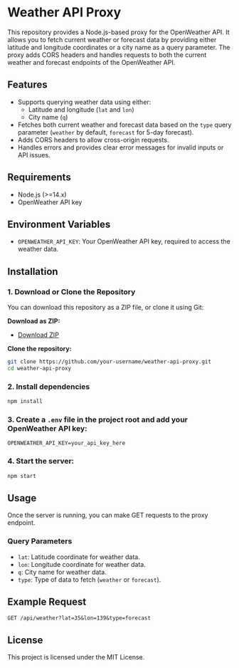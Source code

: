 # Weather API Proxy

This repository provides a Node.js-based proxy for the OpenWeather API. It allows you to fetch current weather or forecast data by providing either latitude and longitude coordinates or a city name as a query parameter. The proxy adds CORS headers and handles requests to both the current weather and forecast endpoints of the OpenWeather API.

## Features

-   Supports querying weather data using either:
    -   Latitude and longitude (`lat` and `lon`)
    -   City name (`q`)
-   Fetches both current weather and forecast data based on the `type` query parameter (`weather` by default, `forecast` for 5-day forecast).
-   Adds CORS headers to allow cross-origin requests.
-   Handles errors and provides clear error messages for invalid inputs or API issues.

## Requirements

-   Node.js (>=14.x)
-   OpenWeather API key

## Environment Variables

-   `OPENWEATHER_API_KEY`: Your OpenWeather API key, required to access the weather data.

## Installation

### 1. Download or Clone the Repository

You can download this repository as a ZIP file, or clone it using Git:

**Download as ZIP:**

-   [Download ZIP](https://github.com/your-username/weather-api-proxy/archive/refs/heads/main.zip)

**Clone the repository:**

```bash
git clone https://github.com/your-username/weather-api-proxy.git
cd weather-api-proxy
```

### 2. Install dependencies

```bash
npm install
```

### 3. Create a `.env` file in the project root and add your OpenWeather API key:

```
OPENWEATHER_API_KEY=your_api_key_here
```

### 4. Start the server:

```bash
npm start
```

## Usage

Once the server is running, you can make GET requests to the proxy endpoint.

### Query Parameters

-   `lat`: Latitude coordinate for weather data.
-   `lon`: Longitude coordinate for weather data.
-   `q`: City name for weather data.
-   `type`: Type of data to fetch (`weather` or `forecast`).

## Example Request

```
GET /api/weather?lat=35&lon=139&type=forecast
```

## License

This project is licensed under the MIT License.
